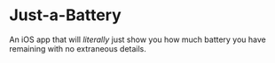 Just-a-Battery
==============

An iOS app that will *literally* just show you how much battery you have remaining with no extraneous details.
